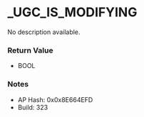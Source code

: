 # _UGC_IS_MODIFYING

No description available.

### Return Value
* BOOL

### Notes
* AP Hash: 0x0x8E664EFD
* Build: 323


